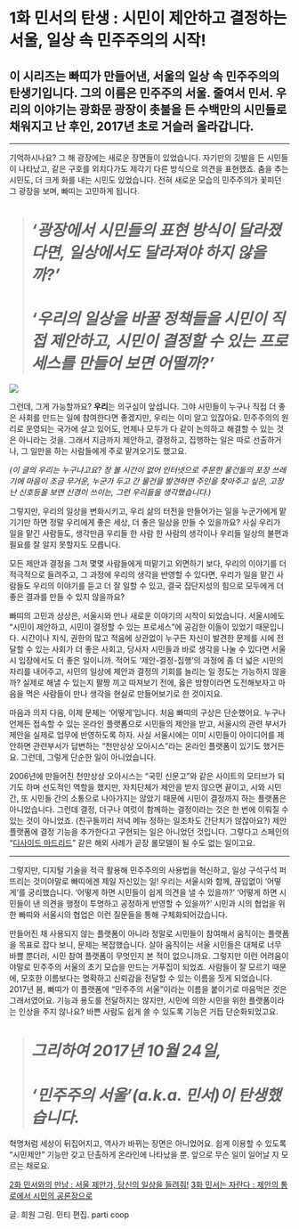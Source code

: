 
# 1화 민서의 탄생 &#58; 시민이 제안하고 결정하는 서울, 일상 속 민주주의의 시작!

## 이 시리즈는 빠띠가 만들어낸, 서울의 일상 속 민주주의의 탄생기입니다. 그의 이름은 민주주의 서울. 줄여서 민서. 우리의 이야기는 광화문 광장이 촛불을 든 수백만의 시민들로 채워지고 난 후인, 2017년 초로 거슬러 올라갑니다.

***

기억하시나요? 그 해 광장에는 새로운 장면들이 있었습니다. 자기만의 깃발을 든 시민들이 나타났고, 같은 구호를 외치다가도 제각기 다른 방식으로 의견을 표현했죠. 춤을 추는 시민도, 더 크게 화를 내는 시민도 있었습니다. 전혀 새로운 모습의 민주주의가 꽃피던 그 광장을 보며, 빠띠는 고민하게 됩니다.
> # *‘광장에서 시민들의 표현 방식이 달라졌다면, 일상에서도 달라져야 하지 않을까?’*
> # *‘우리의 일상을 바꿀 정책들을 시민이 직접 제안하고, 시민이 결정할 수 있는 프로세스를 만들어 보면 어떨까?’*

![](/assets/images/1화-민서의-탄생-시민이-제안하고-결정하는-서울-일상-속-민주주의의-시작/0*JgQLh574vJUWPnZe)

그런데, 그게 가능할까요? **우리**는 의구심이 앞섭니다. 그야 시민들이 누구나 직접 더 좋은 사회를 만드는 일에 참여한다면 좋겠지만, 우리는 이미 알고 있잖아요. 민주주의의 원리로 운영되는 국가에 살고 있어도, 언제나 모두가 다 같이 논의하고 해결할 수 있는 것은 아니라는 것을. 그래서 지금까지 제안하고, 결정하고, 집행하는 일은 따로 선출하거나, 그 일만을 하는 사람들에게 주로 맡겨오기도 했고요.

*(이 글의 우리는 누구냐고요? 장 볼 시간이 없어 인터넷으로 주문한 물건들의 포장 쓰레기에 마음이 조금 무거운, 누군가 두고 간 물건을 발견하면 주인을 찾아주고 싶은, 고장난 신호등을 보면 신경이 쓰이는, 그런 우리들을 생각했습니다.)*

그렇지만, 우리의 일상을 변화시키고, 우리 삶의 터전을 만들어가는 일을 누군가에게 맡기기만 하면 정말 우리에게 좋은 세상, 더 좋은 일상을 만들 수 있을까요? 사실 우리가 일을 맡긴 사람들도, 생각만큼 우리들 한 사람 한 사람의 생각이나 우리들 일상의 불편과 필요를 잘 알지 못할지도 모릅니다.

모든 제안과 결정을 그저 몇몇 사람들에게 떠맡기고 외면하기 보다, 우리의 이야기를 더 적극적으로 들려주고, 그 과정에 우리의 생각을 반영할 수 있다면, 우리가 일을 맡긴 사람들도 우리의 이야기를 듣고 더 잘 일할 수 있고, 결국 집단지성의 힘으로 모두에게 더 좋은 결과를 만들 수 있지 않을까요?

빠띠의 고민과 상상은, 서울시와 만나 새로운 이야기의 시작이 되었습니다. 서울시에도 “시민이 제안하고, 시민이 결정할 수 있는 프로세스”에 공감한 이들이 있었기 때문입니다. 시간이나 지식, 권한의 많고 적음에 상관없이 누구든 자신이 발견한 문제를 시에 전달할 수 있는 사회가 더 좋은 사회고, 당사자 시민들과 바로 생각을 나눌 수 있다면 서울시 입장에서도 더 좋은 일이니까. 적어도 ‘제안-결정-집행’의 과정에 좀 더 넓은 시민의 자리를 내어주고, 시민의 일상에 제안과 결정의 기회를 늘리는 일 정도는 가능하지 않을까? 실제로 해낼 수 있는지 팔짱 끼고 따져보기 전에, 옳은 방향이라면 도전해보자고 마음을 먹은 사람들이 만나 생각을 현실로 만들어보기로 한 것이지요.

마음과 의지 다음, 이제 문제는 ‘어떻게’입니다. 처음 빠띠의 구상은 단순했어요. 누구나 언제든 접속할 수 있는 온라인 플랫폼으로 시민들의 제안을 받고, 서울시의 관련 부서가 제안을 실제로 업무에 반영하도록 하자. 사실 서울시에는 이미 시민들이 아이디어를 제안하면 관련부서가 답변하는 “천만상상 오아시스”라는 온라인 플랫폼이 있기도 했거든요. 그런데, 그렇게 단순한 일이 아니었습니다.

2006년에 만들어진 천만상상 오아시스는 “국민 신문고”와 같은 사이트의 모티브가 되기도 하며 선도적인 역할을 했지만, 자치단체가 제안을 받지 않으면 끝이고, 시와 시민 간, 또 시민들 간의 소통으로 나아가지는 않았기 때문에 시민이 결정까지 하는 플랫폼은 아니었습니다. 그런데 결정, 더구나 여럿이 함께하는 결정이라는 것은 한 번에 이뤄질 수 있는 것이 아니었죠. (친구들끼리 저녁 메뉴 정하는 일조차도 간단치가 않잖아요?) 제안 플랫폼에 결정 기능을 추가한다고 구현되는 일은 아니었던 것입니다. 그렇다고 스페인의 “[디사이드 마드리드](https://decide.madrid.es/)” 같은 해외 사례가 곧장 롤모델이 될 수도 없는 일이고요.

***

그렇지만, 디지털 기술을 적극 활용해 민주주의의 사용법을 혁신하고, 일상 구석구석 퍼뜨리는 것이야말로 빠띠에겐 제일 자신있는 일! 우리는 서울시와 함께, 끊임없이 ‘어떻게’를 궁리했습니다. ‘어떻게 하면 시민들이 쉽게 의견을 낼 수 있을까?’ ‘어떻게 하면 시민들이 낸 의견을 행정이 투명하고 공정하게 반영할 수 있을까?’ 시민과 시의 협업을 위한 빠띠와 서울시의 협업은 이런 질문들을 통해 구체화되어갔습니다.

만들어진 채 사용되지 않는 플랫폼이 아니라 정말로 시민들이 참여해서 움직이는 플랫폼을 목표로 잡다 보니, 문제는 복잡했습니다. 살아 움직이는 서울 시민들은 대체로 너무 바쁠 뿐더러, 시민 참여 플랫폼이 무엇인지 본 적이 없으니까요. 그렇지만 이런 어려움이야말로 민주주의 서울의 초기 모습을 만드는 거푸집이 되었죠. 사람들이 잘 모르기 때문에, 모호한 이름보다는 명확하고 신뢰감을 전달할 수 있는 이름을 짓게 되었습니다. 2017년 봄, 빠띠가 이 플랫폼에 “민주주의 서울”이라는 이름을 붙이기로 마음먹은 것은 그래서였어요. 기능과 용도를 전달하지는 않지만, 시민에 의한 시민을 위한 플랫폼이라는 인상을 주지 않나요? 바쁜 사람도 쉽게 쓸 수 있도록 기능은 거듭 단순화되었고요.
> # *그리하여 2017년 10월 24일,*
> # *‘민주주의 서울’(a.k.a. 민서)이 탄생했습니다.*

혁명처럼 세상이 뒤집어지고, 역사가 바뀌는 장면은 아니었어요. 쉽게 이용할 수 있도록 “시민제안” 기능만 갖고 단촐하게 온라인에 나타났을 뿐. 앞으로 무슨 일이 일어날 지 모르는 채로요.

[2화 민서와의 만남 : 서울 제안가, 당신의 일상을 들려줘!](https://medium.com/@jerry_15132/2%ED%99%94-%EB%AF%BC%EC%84%9C%EC%99%80%EC%9D%98-%EB%A7%8C%EB%82%A8-%EC%84%9C%EC%9A%B8-%EC%A0%9C%EC%95%88%EA%B0%80-%EB%8B%B9%EC%8B%A0%EC%9D%98-%EC%9D%BC%EC%83%81%EC%9D%84-%EB%93%A4%EB%A0%A4%EC%A4%98-d93ebc04aa0e)
[3화 민서는 자란다 : 제안의 통로에서 시민의 공론장으로](https://medium.com/@jerry_15132/3%ED%99%94-%EB%AF%BC%EC%84%9C%EB%8A%94-%EC%9E%90%EB%9E%80%EB%8B%A4-%EC%A0%9C%EC%95%88%EC%9D%98-%ED%86%B5%EB%A1%9C%EC%97%90%EC%84%9C-%EC%8B%9C%EB%AF%BC%EC%9D%98-%EA%B3%B5%EB%A1%A0%EC%9E%A5%EC%9C%BC%EB%A1%9C-fcf7f1c4c8da)

글. 희원
그림. 민티
편집. parti coop